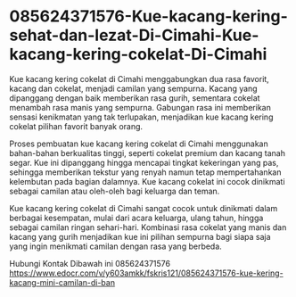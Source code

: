 # 085624371576-Kue-kacang-kering-sehat-dan-lezat-Di-Cimahi-Kue-kacang-kering-cokelat-Di-Cimahi

Kue kacang kering cokelat di Cimahi menggabungkan dua rasa favorit, kacang dan cokelat, menjadi camilan yang sempurna. Kacang yang dipanggang dengan baik memberikan rasa gurih, sementara cokelat menambah rasa manis yang sempurna. Gabungan rasa ini memberikan sensasi kenikmatan yang tak terlupakan, menjadikan kue kacang kering cokelat pilihan favorit banyak orang.

Proses pembuatan kue kacang kering cokelat di Cimahi menggunakan bahan-bahan berkualitas tinggi, seperti cokelat premium dan kacang tanah segar. Kue ini dipanggang hingga mencapai tingkat kekeringan yang pas, sehingga memberikan tekstur yang renyah namun tetap mempertahankan kelembutan pada bagian dalamnya. Kue kacang cokelat ini cocok dinikmati sebagai camilan atau oleh-oleh bagi keluarga dan teman.

Kue kacang kering cokelat di Cimahi sangat cocok untuk dinikmati dalam berbagai kesempatan, mulai dari acara keluarga, ulang tahun, hingga sebagai camilan ringan sehari-hari. Kombinasi rasa cokelat yang manis dan kacang yang gurih menjadikan kue ini pilihan sempurna bagi siapa saja yang ingin menikmati camilan dengan rasa yang berbeda.

Hubungi Kontak Dibawah ini
085624371576
https://www.edocr.com/v/y603amkk/fskris121/085624371576-kue-kering-kacang-mini-camilan-di-ban

